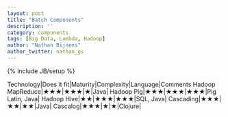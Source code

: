 ```yaml
---
layout: post
title: "Batch Components"
description: ''
category: components
tags: [Big Data, Lambda, Hadoop]
author: "Nathan Bijnens"
author_twitter: nathan_gs
---
```

{% include JB/setup %}

Technology|Does it fit|Maturity|Complexity|Language|Comments
Hadoop MapReduce|&#9733;&#9733;&#9733;|&#9733;&#9733;&#9733;|&#9733;|Java|
Hadoop Pig|&#9733;&#9733;&#9733;|&#9733;&#9733;&#9733;|&#9733;&#9733;&#9733;|Pig Latin, Java|
Hadoop Hive|&#9733;&#9733;|&#9733;&#9733;&#9733;|&#9733;&#9733;&#9733;|SQL, Java|
Cascading|&#9733;&#9733;&#9733;|&#9733;&#9733;|&#9733;&#9733;|Java|
Cascalog|&#9733;&#9733;&#9733;|&#9733;|&#9733;|Clojure|
